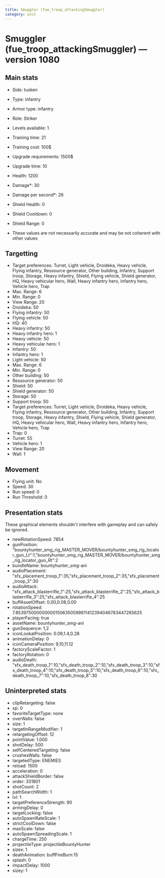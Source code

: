 ```yaml
---
title: Smuggler (fue_troop_attackingSmuggler)
category: unit
---
```


# Smuggler (fue_troop_attackingSmuggler) — version 1080

## Main stats

  * Side: tusken
  * Type: infantry
  * Armor type: infantry
  * Role: Striker
  * Levels available: 1
  * Training time: 21
  * Training cost: 100$
  * Upgrade requirements: 1500$
  * Upgrade time: 10
  * Health: 1200
  * Damage*: 30
  * Damage per second*: 26
  * Shield Health: 0
  * Shield Cooldown: 0
  * Shield Range: 0

* These values are not necessarily accurate and may be not coherent with other values

## Targetting

  * Target preferences: Turret, Light vehicle, Droideka, Heavy vehicle, Flying infantry, Ressource generator, Other building, Infantry, Support troop, Storage, Heavy infantry, Shield, Flying vehicle, Shield generator, HQ, Heavy vehicular hero, Wall, Heavy infantry hero, Infantry hero, Vehicle hero, Trap
  * Max. Range: 6
  * Min. Range: 0
  * View Range: 20
  * Droideka: 50
  * Flying infantry: 50
  * Flying vehicle: 50
  * HQ: 40
  * Heavy infantry: 50
  * Heavy infantry hero: 1
  * Heavy vehicle: 50
  * Heavy vehicular hero: 1
  * Infantry: 50
  * Infantry hero: 1
  * Light vehicle: 50
  * Max. Range: 6
  * Min. Range: 0
  * Other building: 50
  * Ressource generator: 50
  * Shield: 50
  * Shield generator: 50
  * Storage: 50
  * Support troop: 50
  * Target preferences: Turret, Light vehicle, Droideka, Heavy vehicle, Flying infantry, Ressource generator, Other building, Infantry, Support troop, Storage, Heavy infantry, Shield, Flying vehicle, Shield generator, HQ, Heavy vehicular hero, Wall, Heavy infantry hero, Infantry hero, Vehicle hero, Trap
  * Trap: 0
  * Turret: 55
  * Vehicle hero: 1
  * View Range: 20
  * Wall: 1

## Movement

  * Flying unit: No
  * Speed: 30
  * Run speed: 0
  * Run Threshold: 0

## Presentation stats

These graphical elements shouldn't interfere with gameplay and can safely be ignored.

  * newRotationSpeed: 7854
  * gunPosition: "bountyhunter_smg_rig_MASTER_MOVER/bountyhunter_smg_rig_locator_gun_Lt":1,"bountyhunter_smg_rig_MASTER_MOVER/bountyhunter_smg_rig_locator_gun_Rt":2
  * bundleName: bountyhunter_smg-ani
  * audioPlacement: "sfx_placement_troop_1":35,"sfx_placement_troop_2":35,"sfx_placement_troop_3":30
  * audioAttack: "sfx_attack_blasterrifle_1":25,"sfx_attack_blasterrifle_2":25,"sfx_attack_blasterrifle_3":25,"sfx_attack_blasterrifle_4":25
  * buffAssetOffset: 0.00,0.08,0.00
  * rotationSpeed: 7.8539750000000001506350599811412394046783447265625
  * playerFacing: true
  * assetName: bountyhunter_smg-ani
  * gunSequence: 1,2
  * iconLookatPosition: 0.09,1.4,0.28
  * animationDelay: 0
  * iconCameraPosition: 9,10,11.12
  * factoryScaleFactor: 1
  * factoryRotation: 0
  * audioDeath: "sfx_death_troop_1":10,"sfx_death_troop_2":10,"sfx_death_troop_3":10,"sfx_death_troop_4":10,"sfx_death_troop_5":10,"sfx_death_troop_6":10,"sfx_death_troop_7":10,"sfx_death_troop_8":30

## Uninterpreted stats

  * clipRetargeting: false
  * xp: 0
  * favoriteTargetType: none
  * overWalls: false
  * size: 1
  * targetInRangeModifier: 1
  * retargetingOffset: 12
  * pointValue: 1.000
  * shotDelay: 500
  * selfCenteredTargeting: false
  * crushesWalls: false
  * targetedType: ENEMIES
  * reload: 1500
  * acceleration: 0
  * attackShieldBorder: false
  * order: 331801
  * shotCount: 2
  * pathSearchWidth: 1
  * lvl: 1
  * targetPreferenceStrength: 90
  * armingDelay: 0
  * targetLocking: false
  * autoSpawnRateScale: 1
  * strictCoolDown: false
  * maxScale: false
  * autoSpawnSpreadingScale: 1
  * chargeTime: 250
  * projectileType: projectileBountyHunter
  * sizex: 1
  * deathAnimation: buffFireBurn:15
  * splash: 0
  * impactDelay: 1000
  * sizey: 1

